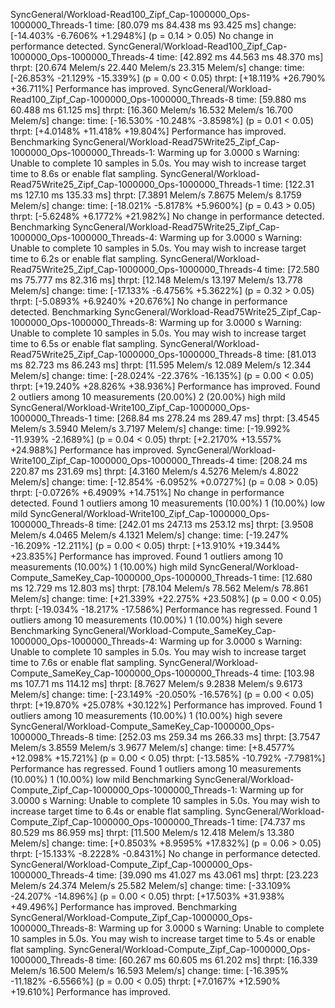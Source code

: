 SyncGeneral/Workload-Read100_Zipf_Cap-1000000_Ops-1000000_Threads-1
                        time:   [80.079 ms 84.438 ms 93.425 ms]
                        change: [-14.403% -6.7606% +1.2948%] (p = 0.14 > 0.05)
                        No change in performance detected.
SyncGeneral/Workload-Read100_Zipf_Cap-1000000_Ops-1000000_Threads-4
                        time:   [42.892 ms 44.563 ms 48.370 ms]
                        thrpt:  [20.674 Melem/s 22.440 Melem/s 23.315 Melem/s]
                 change:
                        time:   [-26.853% -21.129% -15.339%] (p = 0.00 < 0.05)
                        thrpt:  [+18.119% +26.790% +36.711%]
                        Performance has improved.
SyncGeneral/Workload-Read100_Zipf_Cap-1000000_Ops-1000000_Threads-8
                        time:   [59.880 ms 60.488 ms 61.125 ms]
                        thrpt:  [16.360 Melem/s 16.532 Melem/s 16.700 Melem/s]
                 change:
                        time:   [-16.530% -10.248% -3.8598%] (p = 0.01 < 0.05)
                        thrpt:  [+4.0148% +11.418% +19.804%]
                        Performance has improved.
Benchmarking SyncGeneral/Workload-Read75Write25_Zipf_Cap-1000000_Ops-1000000_Threads-1: Warming up for 3.0000 s
Warning: Unable to complete 10 samples in 5.0s. You may wish to increase target time to 8.6s or enable flat sampling.
SyncGeneral/Workload-Read75Write25_Zipf_Cap-1000000_Ops-1000000_Threads-1
                        time:   [122.31 ms 127.10 ms 135.33 ms]
                        thrpt:  [7.3891 Melem/s 7.8675 Melem/s 8.1759 Melem/s]
                 change:
                        time:   [-18.021% -5.8178% +5.9600%] (p = 0.43 > 0.05)
                        thrpt:  [-5.6248% +6.1772% +21.982%]
                        No change in performance detected.
Benchmarking SyncGeneral/Workload-Read75Write25_Zipf_Cap-1000000_Ops-1000000_Threads-4: Warming up for 3.0000 s
Warning: Unable to complete 10 samples in 5.0s. You may wish to increase target time to 6.2s or enable flat sampling.
SyncGeneral/Workload-Read75Write25_Zipf_Cap-1000000_Ops-1000000_Threads-4
                        time:   [72.580 ms 75.777 ms 82.316 ms]
                        thrpt:  [12.148 Melem/s 13.197 Melem/s 13.778 Melem/s]
                 change:
                        time:   [-17.133% -6.4756% +5.3622%] (p = 0.32 > 0.05)
                        thrpt:  [-5.0893% +6.9240% +20.676%]
                        No change in performance detected.
Benchmarking SyncGeneral/Workload-Read75Write25_Zipf_Cap-1000000_Ops-1000000_Threads-8: Warming up for 3.0000 s
Warning: Unable to complete 10 samples in 5.0s. You may wish to increase target time to 6.5s or enable flat sampling.
SyncGeneral/Workload-Read75Write25_Zipf_Cap-1000000_Ops-1000000_Threads-8
                        time:   [81.013 ms 82.723 ms 86.243 ms]
                        thrpt:  [11.595 Melem/s 12.089 Melem/s 12.344 Melem/s]
                 change:
                        time:   [-28.024% -22.376% -16.135%] (p = 0.00 < 0.05)
                        thrpt:  [+19.240% +28.826% +38.936%]
                        Performance has improved.
Found 2 outliers among 10 measurements (20.00%)
  2 (20.00%) high mild
SyncGeneral/Workload-Write100_Zipf_Cap-1000000_Ops-1000000_Threads-1
                        time:   [268.84 ms 278.24 ms 289.47 ms]
                        thrpt:  [3.4545 Melem/s 3.5940 Melem/s 3.7197 Melem/s]
                 change:
                        time:   [-19.992% -11.939% -2.1689%] (p = 0.04 < 0.05)
                        thrpt:  [+2.2170% +13.557% +24.988%]
                        Performance has improved.
SyncGeneral/Workload-Write100_Zipf_Cap-1000000_Ops-1000000_Threads-4
                        time:   [208.24 ms 220.87 ms 231.69 ms]
                        thrpt:  [4.3160 Melem/s 4.5276 Melem/s 4.8022 Melem/s]
                 change:
                        time:   [-12.854% -6.0952% +0.0727%] (p = 0.08 > 0.05)
                        thrpt:  [-0.0726% +6.4909% +14.751%]
                        No change in performance detected.
Found 1 outliers among 10 measurements (10.00%)
  1 (10.00%) low mild
SyncGeneral/Workload-Write100_Zipf_Cap-1000000_Ops-1000000_Threads-8
                        time:   [242.01 ms 247.13 ms 253.12 ms]
                        thrpt:  [3.9508 Melem/s 4.0465 Melem/s 4.1321 Melem/s]
                 change:
                        time:   [-19.247% -16.209% -12.211%] (p = 0.00 < 0.05)
                        thrpt:  [+13.910% +19.344% +23.835%]
                        Performance has improved.
Found 1 outliers among 10 measurements (10.00%)
  1 (10.00%) high mild
SyncGeneral/Workload-Compute_SameKey_Cap-1000000_Ops-1000000_Threads-1
                        time:   [12.680 ms 12.729 ms 12.803 ms]
                        thrpt:  [78.104 Melem/s 78.562 Melem/s 78.861 Melem/s]
                 change:
                        time:   [+21.339% +22.275% +23.508%] (p = 0.00 < 0.05)
                        thrpt:  [-19.034% -18.217% -17.586%]
                        Performance has regressed.
Found 1 outliers among 10 measurements (10.00%)
  1 (10.00%) high severe
Benchmarking SyncGeneral/Workload-Compute_SameKey_Cap-1000000_Ops-1000000_Threads-4: Warming up for 3.0000 s
Warning: Unable to complete 10 samples in 5.0s. You may wish to increase target time to 7.6s or enable flat sampling.
SyncGeneral/Workload-Compute_SameKey_Cap-1000000_Ops-1000000_Threads-4
                        time:   [103.98 ms 107.71 ms 114.12 ms]
                        thrpt:  [8.7627 Melem/s 9.2838 Melem/s 9.6173 Melem/s]
                 change:
                        time:   [-23.149% -20.050% -16.576%] (p = 0.00 < 0.05)
                        thrpt:  [+19.870% +25.078% +30.122%]
                        Performance has improved.
Found 1 outliers among 10 measurements (10.00%)
  1 (10.00%) high severe
SyncGeneral/Workload-Compute_SameKey_Cap-1000000_Ops-1000000_Threads-8
                        time:   [252.03 ms 259.34 ms 266.33 ms]
                        thrpt:  [3.7547 Melem/s 3.8559 Melem/s 3.9677 Melem/s]
                 change:
                        time:   [+8.4577% +12.098% +15.721%] (p = 0.00 < 0.05)
                        thrpt:  [-13.585% -10.792% -7.7981%]
                        Performance has regressed.
Found 1 outliers among 10 measurements (10.00%)
  1 (10.00%) low mild
Benchmarking SyncGeneral/Workload-Compute_Zipf_Cap-1000000_Ops-1000000_Threads-1: Warming up for 3.0000 s
Warning: Unable to complete 10 samples in 5.0s. You may wish to increase target time to 6.4s or enable flat sampling.
SyncGeneral/Workload-Compute_Zipf_Cap-1000000_Ops-1000000_Threads-1
                        time:   [74.737 ms 80.529 ms 86.959 ms]
                        thrpt:  [11.500 Melem/s 12.418 Melem/s 13.380 Melem/s]
                 change:
                        time:   [+0.8503% +8.9595% +17.832%] (p = 0.06 > 0.05)
                        thrpt:  [-15.133% -8.2228% -0.8431%]
                        No change in performance detected.
SyncGeneral/Workload-Compute_Zipf_Cap-1000000_Ops-1000000_Threads-4
                        time:   [39.090 ms 41.027 ms 43.061 ms]
                        thrpt:  [23.223 Melem/s 24.374 Melem/s 25.582 Melem/s]
                 change:
                        time:   [-33.109% -24.207% -14.896%] (p = 0.00 < 0.05)
                        thrpt:  [+17.503% +31.938% +49.496%]
                        Performance has improved.
Benchmarking SyncGeneral/Workload-Compute_Zipf_Cap-1000000_Ops-1000000_Threads-8: Warming up for 3.0000 s
Warning: Unable to complete 10 samples in 5.0s. You may wish to increase target time to 5.4s or enable flat sampling.
SyncGeneral/Workload-Compute_Zipf_Cap-1000000_Ops-1000000_Threads-8
                        time:   [60.267 ms 60.605 ms 61.202 ms]
                        thrpt:  [16.339 Melem/s 16.500 Melem/s 16.593 Melem/s]
                 change:
                        time:   [-16.395% -11.182% -6.5566%] (p = 0.00 < 0.05)
                        thrpt:  [+7.0167% +12.590% +19.610%]
                        Performance has improved.